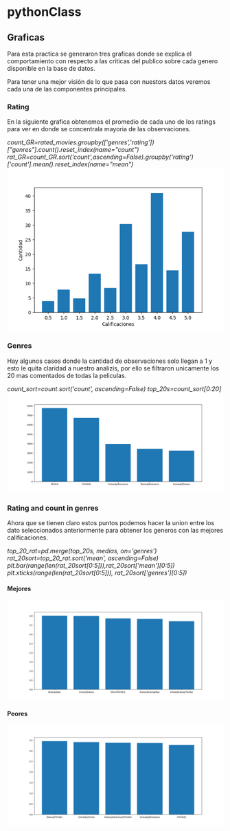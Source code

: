 # pythonClass


## Graficas

Para esta practica se generaron tres graficas donde se explica el comportamiento con respecto a las criticas del publico sobre cada genero disponible en la base de datos.

Para tener una mejor visión de lo que pasa con nuestors datos veremos cada una de las componentes principales.

### Rating
En la siguiente grafica obtenemos el promedio de cada uno de los ratings para ver en donde se concentrala mayoria de las observaciones.

*count_GR=rated_movies.groupby(['genres','rating'])["genres"].count().reset_index(name="count")*
*rat_GR=count_GR.sort('count',ascending=False).groupby('rating')['count'].mean().reset_index(name="mean")*
![alt text](https://github.com/drefk99/pythonClass/blob/master/figure_1-8.png)

### Genres
Hay algunos casos donde la cantidad de observaciones solo llegan a 1 y esto le quita claridad a nuestro analizis, por ello se filtraron unicamente los 20 mas comentados de todas la peliculas.

*count_sort=count.sort('count', ascending=False)*
*top_20s=count_sort[0:20]*
![alt text](https://github.com/drefk99/pythonClass/blob/master/figure_1-4.png)

### Rating and count in genres

Ahora que se tienen claro estos puntos podemos hacer la union entre los dato seleccionados anteriormente para obtener los generos con las mejores calificaciones.

*top_20_rat=pd.merge(top_20s, medias, on='genres')*
*rat_20sort=top_20_rat.sort('mean', ascending=False)* 
*plt.bar(range(len(rat_20sort[0:5])),rat_20sort['mean'][0:5])*
*plt.xticks(range(len(rat_20sort[0:5])), rat_20sort['genres'][0:5])*

#### Mejores
![alt text](https://github.com/drefk99/pythonClass/blob/master/figure_1-6.png)

#### Peores 
![alt text](https://github.com/drefk99/pythonClass/blob/master/figure_1-7.png)
